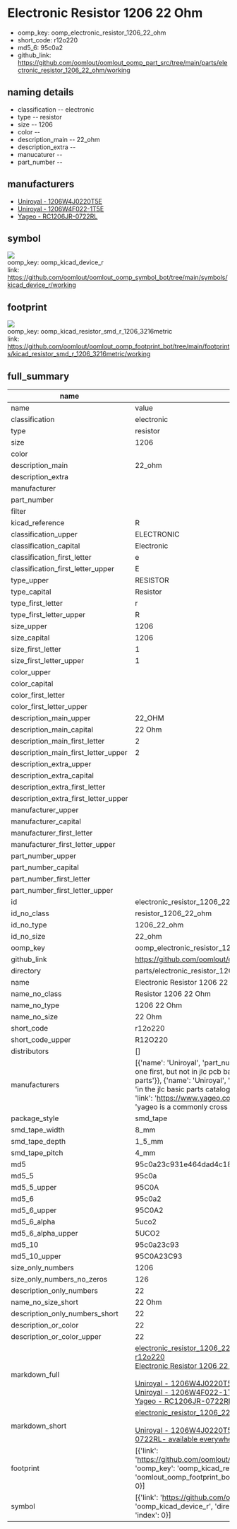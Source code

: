 # Electronic Resistor 1206 22 Ohm

  
* oomp_key: oomp_electronic_resistor_1206_22_ohm 
* short_code: r12o220
* md5_6: 95c0a2  
* github_link: https://github.com/oomlout/oomlout_oomp_part_src/tree/main/parts/electronic_resistor_1206_22_ohm/working  
## naming details
* classification -- electronic
* type -- resistor
* size -- 1206
* color -- 
* description_main -- 22_ohm
* description_extra -- 
* manucaturer -- 
* part_number -- 


## manufacturers
* [Uniroyal - 1206W4J0220T5E]()  
* [Uniroyal - 1206W4F022-1T5E]()  
* [Yageo - RC1206JR-0722RL](https://www.yageo.com/en/Chart/Download/pdf/RC1206JR-0722RL)  

## symbol

![](symbol/{index}}/working/working_600.png)  
oomp_key: oomp_kicad_device_r  
link: https://github.com/oomlout/oomlout_oomp_symbol_bot/tree/main/symbols/kicad_device_r/working  

## footprint

![](footprint/{index}/working/working_600.png)  
oomp_key: oomp_kicad_resistor_smd_r_1206_3216metric  
link: https://github.com/oomlout/oomlout_oomp_footprint_bot/tree/main/footprints/kicad_resistor_smd_r_1206_3216metric/working  

## full_summary
| name | value | 
| --- | --- | 
| name | value | 
| classification | electronic | 
| type | resistor | 
| size | 1206 | 
| color |  | 
| description_main | 22_ohm | 
| description_extra |  | 
| manufacturer |  | 
| part_number |  | 
| filter |  | 
| kicad_reference | R | 
| classification_upper | ELECTRONIC | 
| classification_capital | Electronic | 
| classification_first_letter | e | 
| classification_first_letter_upper | E | 
| type_upper | RESISTOR | 
| type_capital | Resistor | 
| type_first_letter | r | 
| type_first_letter_upper | R | 
| size_upper | 1206 | 
| size_capital | 1206 | 
| size_first_letter | 1 | 
| size_first_letter_upper | 1 | 
| color_upper |  | 
| color_capital |  | 
| color_first_letter |  | 
| color_first_letter_upper |  | 
| description_main_upper | 22_OHM | 
| description_main_capital | 22 Ohm | 
| description_main_first_letter | 2 | 
| description_main_first_letter_upper | 2 | 
| description_extra_upper |  | 
| description_extra_capital |  | 
| description_extra_first_letter |  | 
| description_extra_first_letter_upper |  | 
| manufacturer_upper |  | 
| manufacturer_capital |  | 
| manufacturer_first_letter |  | 
| manufacturer_first_letter_upper |  | 
| part_number_upper |  | 
| part_number_capital |  | 
| part_number_first_letter |  | 
| part_number_first_letter_upper |  | 
| id | electronic_resistor_1206_22_ohm | 
| id_no_class | resistor_1206_22_ohm | 
| id_no_type | 1206_22_ohm | 
| id_no_size | 22_ohm | 
| oomp_key | oomp_electronic_resistor_1206_22_ohm | 
| github_link | https://github.com/oomlout/oomlout_oomp_part_src/tree/main/parts/electronic_resistor_1206_22_ohm/working | 
| directory | parts/electronic_resistor_1206_22_ohm | 
| name | Electronic Resistor 1206 22 Ohm | 
| name_no_class | Resistor 1206 22 Ohm | 
| name_no_type | 1206 22 Ohm | 
| name_no_size | 22 Ohm | 
| short_code | r12o220 | 
| short_code_upper | R12O220 | 
| distributors | [] | 
| manufacturers | [{'name': 'Uniroyal', 'part_number': '1206W4J0220T5E', 'link': '', 'id': 'manufacturer_uniroyal', 'note': {'reason': 'did this one first, but not in jlc pcb basic parts and 1 percent are and they are the same price', 'reason_short': 'not in jlc basic parts'}}, {'name': 'Uniroyal', 'part_number': '1206W4F022-1T5E', 'link': '', 'id': 'manufacturer_uniroyal', 'note': {'reason': 'in the jlc basic parts catalogue', 'reason_short': 'jlc basic part'}}, {'name': 'Yageo', 'part_number': 'RC1206JR-0722RL', 'link': 'https://www.yageo.com/en/Chart/Download/pdf/RC1206JR-0722RL', 'id': 'manufacturer_yageo', 'note': {'reason': 'yageo is a commonly cross referenced part number', 'reason_short': 'available everywhere'}}] | 
| package_style | smd_tape | 
| smd_tape_width | 8_mm | 
| smd_tape_depth | 1_5_mm | 
| smd_tape_pitch | 4_mm | 
| md5 | 95c0a23c931e464dad4c1883518628d8 | 
| md5_5 | 95c0a | 
| md5_5_upper | 95C0A | 
| md5_6 | 95c0a2 | 
| md5_6_upper | 95C0A2 | 
| md5_6_alpha | 5uco2 | 
| md5_6_alpha_upper | 5UCO2 | 
| md5_10 | 95c0a23c93 | 
| md5_10_upper | 95C0A23C93 | 
| size_only_numbers | 1206 | 
| size_only_numbers_no_zeros | 126 | 
| description_only_numbers | 22 | 
| name_no_size_short | 22 Ohm | 
| description_only_numbers_short | 22 | 
| description_or_color | 22 | 
| description_or_color_upper | 22 | 
| markdown_full | [electronic_resistor_1206_22_ohm](https://github.com/oomlout/oomlout_oomp_part_src/tree/main/parts/electronic_resistor_1206_22_ohm/working)<br>[r12o220](https://github.com/oomlout/oomlout_oomp_part_src/tree/main/parts/electronic_resistor_1206_22_ohm/working)<br>[Electronic Resistor 1206 22 Ohm](https://github.com/oomlout/oomlout_oomp_part_src/tree/main/parts/electronic_resistor_1206_22_ohm/working)<br><br>[Uniroyal - 1206W4J0220T5E- not in jlc basic parts]() [(L)  ](https://www.lcsc.com/search?q=1206W4J0220T5E)[(D)  ](https://www.digikey.com/en/products?keywords=1206W4J0220T5E)[(M)  ](https://www.mouser.com/Search/Refine?Keyword=1206W4J0220T5E)[(N)  ](https://www.newark.com/search?st=1206W4J0220T5E)[(SZ)  ](https://so.szlcsc.com/global.html?k=1206W4J0220T5E)<br>[Uniroyal - 1206W4F022-1T5E- jlc basic part]() [(L)  ](https://www.lcsc.com/search?q=1206W4F022-1T5E)[(D)  ](https://www.digikey.com/en/products?keywords=1206W4F022-1T5E)[(M)  ](https://www.mouser.com/Search/Refine?Keyword=1206W4F022-1T5E)[(N)  ](https://www.newark.com/search?st=1206W4F022-1T5E)[(SZ)  ](https://so.szlcsc.com/global.html?k=1206W4F022-1T5E)<br>[Yageo - RC1206JR-0722RL- available everywhere](https://www.yageo.com/en/Chart/Download/pdf/RC1206JR-0722RL) [(L)  ](https://www.lcsc.com/search?q=RC1206JR-0722RL)[(D)  ](https://www.digikey.com/en/products?keywords=RC1206JR-0722RL)[(M)  ](https://www.mouser.com/Search/Refine?Keyword=RC1206JR-0722RL)[(N)  ](https://www.newark.com/search?st=RC1206JR-0722RL)[(SZ)  ](https://so.szlcsc.com/global.html?k=RC1206JR-0722RL)<br> | 
| markdown_short | [electronic_resistor_1206_22_ohm](https://github.com/oomlout/oomlout_oomp_part_src/tree/main/parts/electronic_resistor_1206_22_ohm/working)<br><br>[Uniroyal - 1206W4J0220T5E- not in jlc basic parts]()[Uniroyal - 1206W4F022-1T5E- jlc basic part]()[Yageo - RC1206JR-0722RL- available everywhere](https://www.yageo.com/en/Chart/Download/pdf/RC1206JR-0722RL) | 
| footprint | [{'link': 'https://github.com/oomlout/oomlout_oomp_footprint_bot/tree/main/foootprntss/kicad_resistor_smd_r_1206_3216metric', 'oomp_key': 'oomp_kicad_resistor_smd_r_1206_3216metric', 'directory': 'oomlout_oomp_footprint_bot/footprints/kicad_resistor_smd_r_1206_3216metric//working/working.kicad_mod', 'index': 0}] | 
| symbol | [{'link': 'https://github.com/oomlout/oomlout_oomp_symbol_bot/tree/main/symbols/kicad_device_r', 'oomp_key': 'oomp_kicad_device_r', 'directory': 'oomlout_oomp_symbol_bot/symbols/kicad_device_r//working/working.kicad_sym', 'index': 0}] | 
